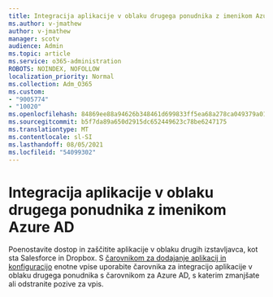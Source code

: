 ```yaml
---
title: Integracija aplikacije v oblaku drugega ponudnika z imenikom Azure AD
ms.author: v-jmathew
author: v-jmathew
manager: scotv
audience: Admin
ms.topic: article
ms.service: o365-administration
ROBOTS: NOINDEX, NOFOLLOW
localization_priority: Normal
ms.collection: Adm_O365
ms.custom:
- "9005774"
- "10020"
ms.openlocfilehash: 84869ee88a94626b348461d699833ff5ea68a278ca049379a01c5209e4b1d076
ms.sourcegitcommit: b5f7da89a650d2915dc652449623c78be6247175
ms.translationtype: MT
ms.contentlocale: sl-SI
ms.lasthandoff: 08/05/2021
ms.locfileid: "54099302"
---
```

# <a name="integrate-a-third-party-cloud-app-with-azure-ad"></a>Integracija aplikacije v oblaku drugega ponudnika z imenikom Azure AD

Poenostavite dostop in zaščitite aplikacije v oblaku drugih izstavljavca, kot sta Salesforce in Dropbox. S [čarovnikom za dodajanje aplikacij in konfiguracijo](https://go.microsoft.com/fwlink/?linkid=2157464) enotne vpise uporabite čarovnika za integracijo aplikacije v oblaku drugega ponudnika s čarovnikom za Azure AD, s katerim zmanjšate ali odstranite pozive za vpis.
